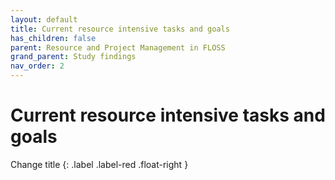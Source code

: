 ```yaml
---
layout: default
title: Current resource intensive tasks and goals
has_children: false
parent: Resource and Project Management in FLOSS
grand_parent: Study findings
nav_order: 2
---
```


# Current resource intensive tasks and goals
Change title
{: .label .label-red .float-right }